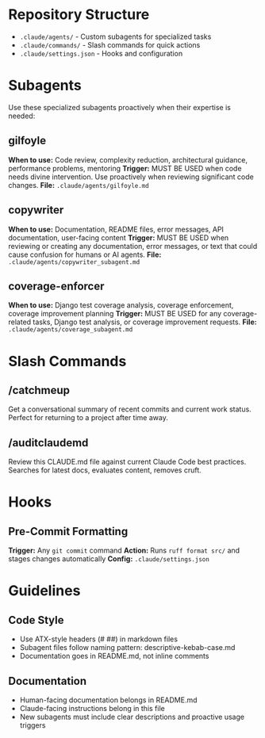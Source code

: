 # Repository Structure
- `.claude/agents/` - Custom subagents for specialized tasks
- `.claude/commands/` - Slash commands for quick actions
- `.claude/settings.json` - Hooks and configuration

# Subagents

Use these specialized subagents proactively when their expertise is needed:

## gilfoyle
**When to use:** Code review, complexity reduction, architectural guidance, performance problems, mentoring
**Trigger:** MUST BE USED when code needs divine intervention. Use proactively when reviewing significant code changes.
**File:** `.claude/agents/gilfoyle.md`

## copywriter
**When to use:** Documentation, README files, error messages, API documentation, user-facing content
**Trigger:** MUST BE USED when reviewing or creating any documentation, error messages, or text that could cause confusion for humans or AI agents.
**File:** `.claude/agents/copywriter_subagent.md`

## coverage-enforcer
**When to use:** Django test coverage analysis, coverage enforcement, coverage improvement planning
**Trigger:** MUST BE USED for any coverage-related tasks, Django test analysis, or coverage improvement requests.
**File:** `.claude/agents/coverage_subagent.md`

# Slash Commands

## /catchmeup
Get a conversational summary of recent commits and current work status. Perfect for returning to a project after time away.

## /auditclaudemd
Review this CLAUDE.md file against current Claude Code best practices. Searches for latest docs, evaluates content, removes cruft.

# Hooks

## Pre-Commit Formatting
**Trigger:** Any `git commit` command
**Action:** Runs `ruff format src/` and stages changes automatically
**Config:** `.claude/settings.json`

# Guidelines

## Code Style
- Use ATX-style headers (# ##) in markdown files
- Subagent files follow naming pattern: descriptive-kebab-case.md
- Documentation goes in README.md, not inline comments

## Documentation
- Human-facing documentation belongs in README.md
- Claude-facing instructions belong in this file
- New subagents must include clear descriptions and proactive usage triggers
